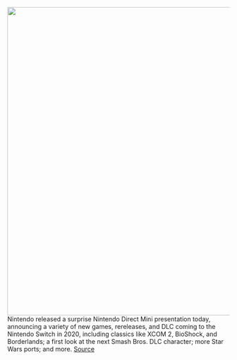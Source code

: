 <img src='https://cdn.vox-cdn.com/thumbor/JNYbApirRnsvChWQUWkP6ATwks4=/0x0:1280x800/1200x0/filters:focal(0x0:1280x800):no_upscale()/cdn.vox-cdn.com/uploads/chorus_asset/file/19834532/Untitled.png' width='700px' /><br/>
Nintendo released a surprise Nintendo Direct Mini presentation today, announcing a variety of new games, rereleases, and DLC coming to the Nintendo Switch in 2020, including classics like XCOM 2, BioShock, and Borderlands; a first look at the next Smash Bros. DLC character; more Star Wars ports; and more.
<a href='https://www.theverge.com/2020/3/26/21195303/nintendo-switch-games-direct-bioshock-borderlands-burnout-paradise-remastered-star-wars-xcom'> Source <a/>